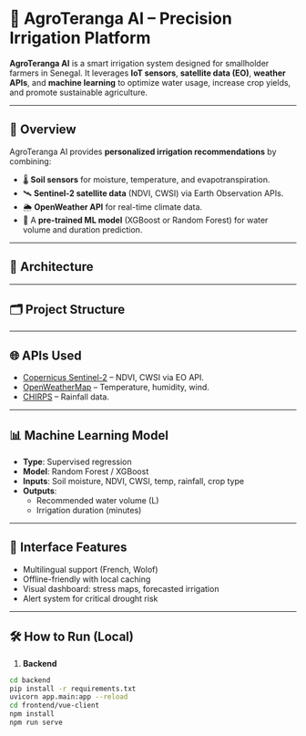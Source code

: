 # 🌾 AgroTeranga AI – Precision Irrigation Platform

**AgroTeranga AI** is a smart irrigation system designed for smallholder farmers in Senegal. It leverages **IoT sensors**, **satellite data (EO)**, **weather APIs**, and **machine learning** to optimize water usage, increase crop yields, and promote sustainable agriculture.

---

## 🚀 Overview

AgroTeranga AI provides **personalized irrigation recommendations** by combining:

- 🌡️ **Soil sensors** for moisture, temperature, and evapotranspiration.
- 🛰️ **Sentinel-2 satellite data** (NDVI, CWSI) via Earth Observation APIs.
- 🌦️ **OpenWeather API** for real-time climate data.
- 🧠 A **pre-trained ML model** (XGBoost or Random Forest) for water volume and duration prediction.


---

## 🔧 Architecture


---

## 🗂️ Project Structure


---

## 🌐 APIs Used

- [Copernicus Sentinel-2](https://sentinels.copernicus.eu/) – NDVI, CWSI via EO API.
- [OpenWeatherMap](https://openweathermap.org/api) – Temperature, humidity, wind.
- [CHIRPS](https://data.chc.ucsb.edu/products/CHIRPS-2.0/) – Rainfall data.

---

## 📊 Machine Learning Model

- **Type**: Supervised regression
- **Model**: Random Forest / XGBoost
- **Inputs**: Soil moisture, NDVI, CWSI, temp, rainfall, crop type
- **Outputs**:
  - Recommended water volume (L)
  - Irrigation duration (minutes)

---

## 📱 Interface Features

- Multilingual support (French, Wolof)
- Offline-friendly with local caching
- Visual dashboard: stress maps, forecasted irrigation
- Alert system for critical drought risk

---

## 🛠️ How to Run (Local)

1. **Backend**
```bash
cd backend
pip install -r requirements.txt
uvicorn app.main:app --reload
cd frontend/vue-client
npm install
npm run serve
